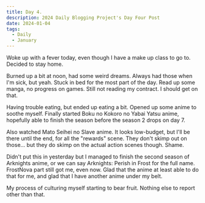 ```yaml
---
title: Day 4.
description: 2024 Daily Blogging Project's Day Four Post
date: 2024-01-04
tags: 
  - Daily
  - January
---
```

Woke up with a fever today, even though I have a make up class to go to. Decided to stay home.

Burned up a bit at noon, had some weird dreams. Always had those when I'm sick, but yeah. Stuck in bed for the most part of the day. Read up some manga, no progress on games. Still not reading my contract. I should get on that.

Having trouble eating, but ended up eating a bit. Opened up some anime to soothe myself. Finally started Boku no Kokoro no Yabai Yatsu anime, hopefully able to finish the season before the season 2 drops on day 7.

Also watched Mato Seihei no Slave anime. It looks low-budget, but I'll be there until the end, for all the "rewards" scene. They don't skimp out on those... but they do skimp on the actual action scenes though. Shame.

Didn't put this in yesterday but I managed to finish the second season of Arknights anime, or we can say Arknights: Perish in Frost for the full name. FrostNova part still got me, even now. Glad that the anime at least able to do that for me, and glad that I have another anime under my belt.

My process of culturing myself starting to bear fruit. Nothing else to report other than that.

